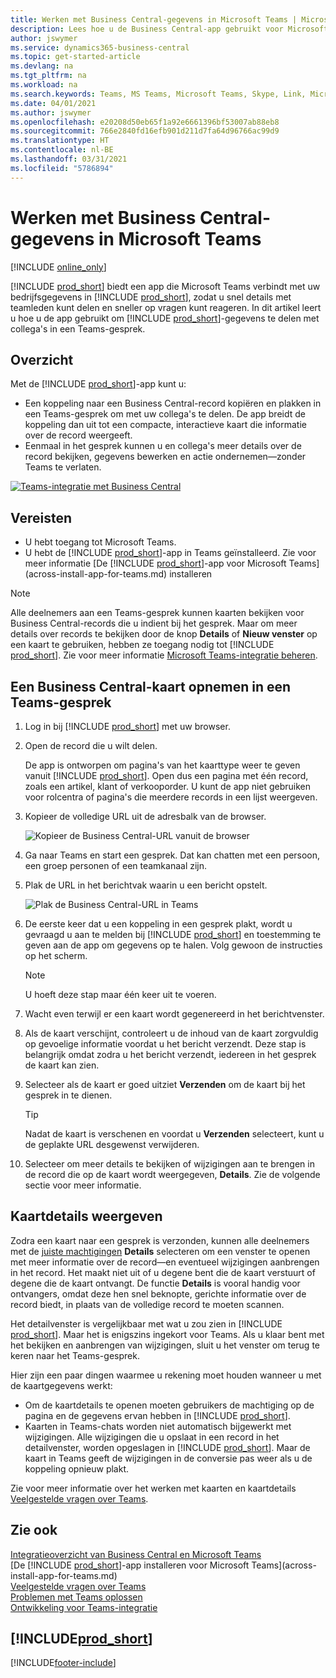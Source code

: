 ```yaml
---
title: Werken met Business Central-gegevens in Microsoft Teams | Microsoft Docs
description: Lees hoe u de Business Central-app gebruikt voor Microsoft Teams.
author: jswymer
ms.service: dynamics365-business-central
ms.topic: get-started-article
ms.devlang: na
ms.tgt_pltfrm: na
ms.workload: na
ms.search.keywords: Teams, MS Teams, Microsoft Teams, Skype, Link, Microsoft 365, collaborate, collaboration, teamwork
ms.date: 04/01/2021
ms.author: jswymer
ms.openlocfilehash: e20208d50eb65f1a92e6661396bf53007ab88eb8
ms.sourcegitcommit: 766e2840fd16efb901d211d7fa64d96766ac99d9
ms.translationtype: HT
ms.contentlocale: nl-BE
ms.lasthandoff: 03/31/2021
ms.locfileid: "5786894"
---
```

# <a name="working-with-business-central-data-in-microsoft-teams"></a>Werken met Business Central-gegevens in Microsoft Teams

[!INCLUDE [online_only](includes/online_only.md)]

[!INCLUDE [prod_short](includes/prod_short.md)] biedt een app die Microsoft Teams verbindt met uw bedrijfsgegevens in [!INCLUDE [prod_short](includes/prod_short.md)], zodat u snel details met teamleden kunt delen en sneller op vragen kunt reageren. In dit artikel leert u hoe u de app gebruikt om [!INCLUDE [prod_short](includes/prod_short.md)]-gegevens te delen met collega's in een Teams-gesprek.

## <a name="overview"></a>Overzicht

Met de [!INCLUDE [prod_short](includes/prod_short.md)]-app kunt u:

- Een koppeling naar een Business Central-record kopiëren en plakken in een Teams-gesprek om met uw collega's te delen. De app breidt de koppeling dan uit tot een compacte, interactieve kaart die informatie over de record weergeeft.
- Eenmaal in het gesprek kunnen u en collega's meer details over de record bekijken, gegevens bewerken en actie ondernemen&mdash;zonder Teams te verlaten.

[![Teams-integratie met Business Central](media/teams-intro-v3.png)](media/teams-intro-v3.png#lightbox)

## <a name="prerequisites"></a>Vereisten

- U hebt toegang tot Microsoft Teams.
- U hebt de [!INCLUDE [prod_short](includes/prod_short.md)]-app in Teams geïnstalleerd. Zie voor meer informatie [De [!INCLUDE [prod_short](includes/prod_short.md)]-app voor Microsoft Teams](across-install-app-for-teams.md) installeren

> [!NOTE]
> Alle deelnemers aan een Teams-gesprek kunnen kaarten bekijken voor Business Central-records die u indient bij het gesprek. Maar om meer details over records te bekijken door de knop **Details** of **Nieuw venster** op een kaart te gebruiken, hebben ze toegang nodig tot [!INCLUDE [prod_short](includes/prod_short.md)]. Zie voor meer informatie [Microsoft Teams-integratie beheren](admin-teams-integration.md#minimum-requirements-1).

## <a name="include-a-business-central-card-in-a-teams-conversation"></a>Een Business Central-kaart opnemen in een Teams-gesprek

1. Log in bij [!INCLUDE [prod_short](includes/prod_short.md)] met uw browser.
2. Open de record die u wilt delen.

    De app is ontworpen om pagina's van het kaarttype weer te geven vanuit [!INCLUDE [prod_short](includes/prod_short.md)]. Open dus een pagina met één record, zoals een artikel, klant of verkooporder. U kunt de app niet gebruiken voor rolcentra of pagina's die meerdere records in een lijst weergeven.

3. Kopieer de volledige URL uit de adresbalk van de browser.

   ![Kopieer de Business Central-URL vanuit de browser](media/teams-url-v2.png)
4. Ga naar Teams en start een gesprek. Dat kan chatten met een persoon, een groep personen of een teamkanaal zijn.

    <!--Teams imposes a few limitations here eg. you cannot unfurl a link during a Voice/Video call :/ We should probably only mention this in a Troubleshooting section (and i hope it will also be fixed soon)-->
5. Plak de URL in het berichtvak waarin u een bericht opstelt.

   ![Plak de Business Central-URL in Teams](media/teams-paste-url-v2.png)
6. De eerste keer dat u een koppeling in een gesprek plakt, wordt u gevraagd u aan te melden bij [!INCLUDE [prod_short](includes/prod_short.md)] en toestemming te geven aan de app om gegevens op te halen. Volg gewoon de instructies op het scherm.

    > [!NOTE]
    > U hoeft deze stap maar één keer uit te voeren.

7. Wacht even terwijl er een kaart wordt gegenereerd in het berichtvenster.

8. Als de kaart verschijnt, controleert u de inhoud van de kaart zorgvuldig op gevoelige informatie voordat u het bericht verzendt. Deze stap is belangrijk omdat zodra u het bericht verzendt, iedereen in het gesprek de kaart kan zien.

9. Selecteer als de kaart er goed uitziet **Verzenden** om de kaart bij het gesprek in te dienen.

    > [!TIP]
    > Nadat de kaart is verschenen en voordat u **Verzenden** selecteert, kunt u de geplakte URL desgewenst verwijderen.

10. Selecteer om meer details te bekijken of wijzigingen aan te brengen in de record die op de kaart wordt weergegeven, **Details**. Zie de volgende sectie voor meer informatie.

## <a name="view-card-details"></a>Kaartdetails weergeven

Zodra een kaart naar een gesprek is verzonden, kunnen alle deelnemers met de [juiste machtigingen](admin-teams-integration.md#permissions) **Details** selecteren om een venster te openen met meer informatie over de record&mdash;en eventueel wijzigingen aanbrengen in het record. Het maakt niet uit of u degene bent die de kaart verstuurt of degene die de kaart ontvangt. De functie **Details** is vooral handig voor ontvangers, omdat deze hen snel beknopte, gerichte informatie over de record biedt, in plaats van de volledige record te moeten scannen.

Het detailvenster is vergelijkbaar met wat u zou zien in [!INCLUDE [prod_short](includes/prod_short.md)]. Maar het is enigszins ingekort voor Teams. Als u klaar bent met het bekijken en aanbrengen van wijzigingen, sluit u het venster om terug te keren naar het Teams-gesprek.

Hier zijn een paar dingen waarmee u rekening moet houden wanneer u met de kaartgegevens werkt:

- Om de kaartdetails te openen moeten gebruikers de machtiging op de pagina en de gegevens ervan hebben in [!INCLUDE [prod_short](includes/prod_short.md)].
- Kaarten in Teams-chats worden niet automatisch bijgewerkt met wijzigingen. Alle wijzigingen die u opslaat in een record in het detailvenster, worden opgeslagen in [!INCLUDE [prod_short](includes/prod_short.md)]. Maar de kaart in Teams geeft de wijzigingen in de conversie pas weer als u de koppeling opnieuw plakt.

Zie voor meer informatie over het werken met kaarten en kaartdetails [Veelgestelde vragen over Teams](teams-faq.md).

## <a name="see-also"></a>Zie ook

[Integratieoverzicht van Business Central en Microsoft Teams](across-teams-overview.md)  
[De [!INCLUDE [prod_short](includes/prod_short.md)]-app installeren voor Microsoft Teams](across-install-app-for-teams.md)  
[Veelgestelde vragen over Teams](teams-faq.md)  
[Problemen met Teams oplossen](admin-teams-troubleshooting.md)  
[Ontwikkeling voor Teams-integratie](/dynamics365/business-central/dev-itpro/developer/devenv-develop-for-teams)  

## [!INCLUDE[prod_short](includes/free_trial_md.md)]  


[!INCLUDE[footer-include](includes/footer-banner.md)]